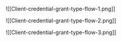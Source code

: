 
![[Client-credential-grant-type-flow-1.png]]

![[Client-credential-grant-type-flow-2.png]]

![[Client-credential-grant-type-flow-3.png]]